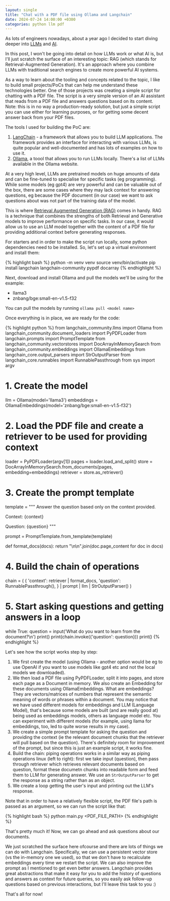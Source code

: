 ```yaml
---
layout: single
title: "Chat with a PDF file using Ollama and Langchain"
date: 2024-07-24 14:00:00 +0300
categories: python llm pdf
---
```


As lots of engineers nowadays, about a year ago I decided to start diving deeper into <a href="https://en.wikipedia.org/wiki/Large_language_model" target="_blank" rel="noopener nofollow">LLMs</a> and <a href="https://en.wikipedia.org/wiki/Artificial_intelligence" target="_blank" rel="noopener nofollow">AI</a>.

In this post, I won't be going into detail on how LLMs work or what AI is, but I'll just scratch the surface of an interesting topic: RAG (which stands for Retrieval-Augmented Generation). It's an approach where you combine LLMs with traditional search engines to create more powerful AI systems.

As a way to learn about the tooling and concepts related to the topic, I like to build small projects/PoCs that can help me understand these technologies better. One of those projects was creating a simple script for chatting with a PDF file. The script is a very simple version of an AI assistant that reads from a PDF file and answers questions based on its content. Note: this is in no way a production-ready solution, but just a simple script you can use either for learning purposes, or for getting some decent answer back from your PDF files.

The tools I used for building the PoC are:

1. <a href="https://www.langchain.com/" target="_blank" rel="noopener nofollow">LangChain</a> - a framework that allows you to build LLM applications. The framework provides an interface for interacting with various LLMs, is quite popular and well-documented and has lots of examples on how to use it.
2. <a href="https://ollama.com/" target="_blank" rel="noopener nofollow">Ollama</a>, a toool that allows you to run LLMs locally. There's a list of LLMs available in the Ollama website.

At a very high level, LLMs are pretrained models on huge amounts of data and can be fine-tuned to specialise for specific tasks (eg programming). While some models (eg gpt4) are very powerful and can be valuable out of the box, there are some cases where they may lack context for answering questions, eg because the PDF document (in our case) we want to ask questions about was not part of the training data of the model.

This is where <a href="https://blogs.nvidia.com/blog/what-is-retrieval-augmented-generation/" target="_blank" rel="noopener nofollow">Retrieval Augmented Generation (RAG)</a> comes in handy. RAG is a technique that combines the strengths of both Retrieval and Generative models to improve performance on specific tasks. In our case, it would allow us to use an LLM model together with the content of a PDF file for providing additional context before generating responses.

For starters and in order to make the script run locally, some python dependencies need to be installed. So, let's set up a virtual environment and install them:

{% highlight bash %}
python -m venv venv
source venv/bin/activate
pip install langchain langchain-community pypdf docarray
{% endhighlight %}

Next, download and install Ollama and pull the models we'll be using for the example:

- llama3
- znbang/bge:small-en-v1.5-f32

You can pull the models by running `ollama pull <model name>`

Once everything is in place, we are ready for the code:

{% highlight python %}
from langchain_community.llms import Ollama
from langchain_community.document_loaders import PyPDFLoader
from langchain.prompts import PromptTemplate
from langchain_community.vectorstores import DocArrayInMemorySearch
from langchain_community.embeddings import OllamaEmbeddings
from langchain_core.output_parsers import StrOutputParser
from langchain_core.runnables import RunnablePassthrough
from sys import argv

# 1. Create the model
llm = Ollama(model='llama3')
embeddings = OllamaEmbeddings(model='znbang/bge:small-en-v1.5-f32')

# 2. Load the PDF file and create a retriever to be used for providing context
loader = PyPDFLoader(argv[1])
pages = loader.load_and_split()
store = DocArrayInMemorySearch.from_documents(pages, embedding=embeddings)
retriever = store.as_retriever()

# 3. Create the prompt template
template = """
Answer the question based only on the context provided.

Context: {context}

Question: {question}
"""

prompt = PromptTemplate.from_template(template)

def format_docs(docs):
  return "\n\n".join(doc.page_content for doc in docs)

# 4. Build the chain of operations
chain = (
  {
    'context': retriever | format_docs,
    'question': RunnablePassthrough(),
  }
  | prompt
  | llm
  | StrOutputParser()
)

# 5. Start asking questions and getting answers in a loop
while True:
  question = input('What do you want to learn from the document?\n')
  print()
  print(chain.invoke({'question': question}))
  print()
{% endhighlight %}


Let's see how the script works step by step:

1. We first create the model (using Ollama - another option would be eg to use OpenAI if you want to use models like gpt4 etc and not the local models we downloaded).
2. We then load a PDF file using PyPDFLoader, split it into pages, and store each page as a Document in memory. We also create an Embedding for these documents using OllamaEmbeddings. What are embeddings? They are vectors/matrices of numbers that represent the semantic meaning of words or phrases within a document. You may notice that we have used different models for embeddings and LLM (Language Model), that's because some models are built (and are really good at) being used as embeddings models, others as language model etc. You can experiment with different models (for example, using llama for embeddings, too, led to quite worse results in my case).
3. We create a simple prompt template for asking the question and providing the context (ie the relevant document chunks that the retriever will pull based on the question). There's definitely room for improvement of the prompt, but since this is just an example script, it works fine.
4. Build the chain: piping operations works in a similar way as piping operations linux (left to right): first we take input (question), then pass through retriever which retrieves relevant documents based on question, format these documetn chunks into readable form and feed them to LLM for generating answer. We use an `StrOutputParser` to get the response as a string rather than as an object.
5. We create a loop getting the user's input and printing out the LLM's response.

Note that in order to have a relatively flexible script, the PDF file's path is passed as an argument, so we can run the script like that:

{% highlight bash %}
python main.py <PDF_FILE_PATH>
{% endhighlight %}

That's pretty much it! Now, we can go ahead and ask questions about our documents. 

We just scratched the surface here ofcourse and there are lots of things we can do with Langchain. Specifically, we can use a persistent vector store (vs the in-memory one we used), so that we don't have to recalculate embeddings every time we restart the script. We can also improve the prompt as I mentioned to get even better answers. Langchain provides great abstractions that make it easy for you to add the history of questions and answers as context for future queries, so you easily ask follow-up questions based on previous interactions, but I'll leave this task to you :)

That's all for now!
